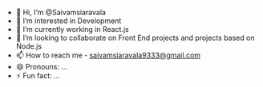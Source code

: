 - 👋 Hi, I’m @Saivamsiaravala
- 👀 I’m interested in Development
- 🌱 I’m currently working in React.js
- 💞️ I’m looking to collaborate on Front End projects and projects based on Node.js
- 📫 How to reach me - saivamsiaravala9333@gmail.com
- 😄 Pronouns: ...
- ⚡ Fun fact: ...

<!---
Saivamsiaravala/Saivamsiaravala is a ✨ special ✨ repository because its `README.md` (this file) appears on your GitHub profile.
You can click the Preview link to take a look at your changes.
--->
